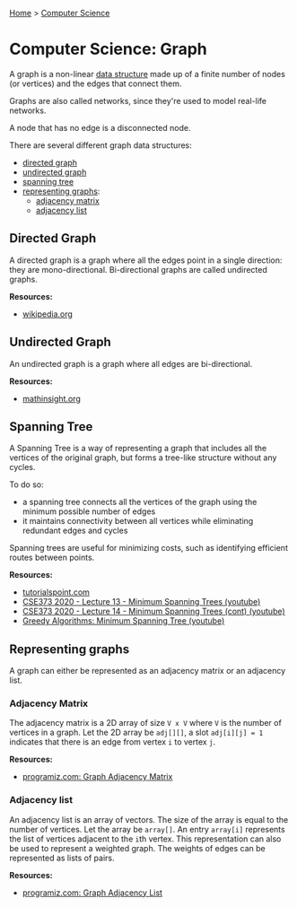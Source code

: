 [Home](../../README.md) > [Computer Science](./README.md)

# Computer Science: Graph

A graph is a non-linear [data structure](./ds.md) made up of a finite number of nodes (or vertices) and the edges that connect them.

Graphs are also called networks, since they're used to model real-life networks.

A node that has no edge is a disconnected node.

There are several different graph data structures:
- [directed graph](#directed-graph)
- [undirected graph](#undirected-graph)
- [spanning tree](#spanning-tree)
- [representing graphs](#representing-graphs):
  - [adjacency matrix](#adjacency-matrix)
  - [adjacency list](#adjacency-list)


## Directed Graph

A directed graph is a graph where all the edges point in a single direction: they are mono-directional. Bi-directional graphs are called undirected graphs.

**Resources:**
- [wikipedia.org](https://en.wikipedia.org/wiki/Directed_graph)


## Undirected Graph

An undirected graph is a graph where all edges are bi-directional.

**Resources:**
- [mathinsight.org](https://mathinsight.org/definition/undirected_graph)


## Spanning Tree

<!-- TODO: explicit term: cycle -->

A Spanning Tree is a way of representing a graph that includes all the vertices of the original graph, but forms a tree-like structure without any cycles.

To do so:
- a spanning tree connects all the vertices of the graph using the minimum possible number of edges
- it maintains connectivity between all vertices while eliminating redundant edges and cycles

Spanning trees are useful for minimizing costs, such as identifying efficient routes between points.

**Resources:**
- [tutorialspoint.com](https://www.tutorialspoint.com/data_structures_algorithms/spanning_tree.htm)
- [CSE373 2020 - Lecture 13 - Minimum Spanning Trees (youtube)](https://www.youtube.com/watch?v=oolm2VnJUKw&list=PLOtl7M3yp-DX6ic0HGT0PUX_wiNmkWkXx&index=13)
- [CSE373 2020 - Lecture 14 - Minimum Spanning Trees (cont) (youtube)](https://www.youtube.com/watch?v=RktgPx0MarY&list=PLOtl7M3yp-DX6ic0HGT0PUX_wiNmkWkXx&index=14)
- [Greedy Algorithms: Minimum Spanning Tree (youtube)](https://www.youtube.com/watch?v=tKwnms5iRBU&index=16&list=PLUl4u3cNGP6317WaSNfmCvGym2ucw3oGp)


## Representing graphs

A graph can either be represented as an adjacency matrix or an adjacency list.


### Adjacency Matrix

The adjacency matrix is a 2D array of size `V x V` where `V` is the number of vertices in a graph. Let the 2D array be `adj[][]`, a slot `adj[i][j] = 1` indicates that there is an edge from vertex `i` to vertex `j`.

**Resources:**
- [programiz.com: Graph Adjacency Matrix](https://www.programiz.com/dsa/graph-adjacency-matrix)


### Adjacency list

An adjacency list is an array of vectors. The size of the array is equal to the number of vertices. Let the array be `array[]`. An entry `array[i]` represents the list of vertices adjacent to the `i`th vertex. This representation can also be used to represent a weighted graph. The weights of edges can be represented as lists of pairs.

**Resources:**
- [programiz.com: Graph Adjacency List](https://www.programiz.com/dsa/graph-adjacency-list)
